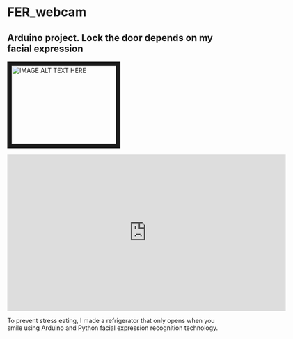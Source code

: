 # FER_webcam
## Arduino project. Lock the door depends on my facial expression




<a href="http://www.youtube.com/watch?feature=player_embedded&v=1hNhKKorD1w
" target="_blank"><img src="http://img.youtube.com/vi/1hNhKKorD1w/0.jpg" 
alt="IMAGE ALT TEXT HERE" width="240" height="180" border="10" /></a>

<iframe width="640" height="360" src="https://www.youtube.com/embed/1hNhKKorD1w" frameborder="0" gesture="media" allowfullscreen=""></iframe>

To prevent stress eating, I made a refrigerator that only opens when you smile using Arduino and Python facial expression recognition technology.

